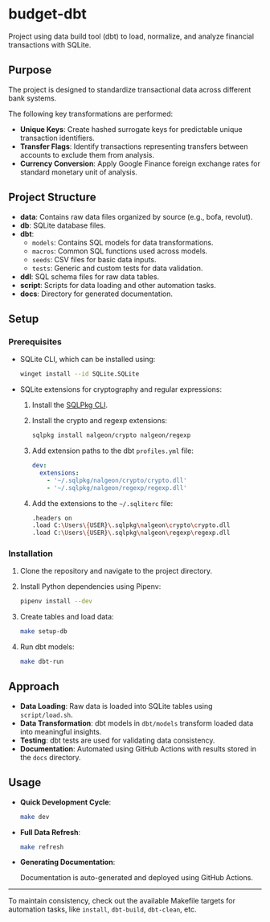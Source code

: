 # budget-dbt

Project using data build tool (dbt) to load, normalize, and analyze financial transactions with SQLite.

## Purpose

The project is designed to standardize transactional data across different bank systems.

The following key transformations are performed:
- **Unique Keys**: Create hashed surrogate keys for predictable unique transaction identifiers.
- **Transfer Flags**: Identify transactions representing transfers between accounts to exclude them from analysis.
- **Currency Conversion**: Apply Google Finance foreign exchange rates for standard monetary unit of analysis.

## Project Structure

- **data**: Contains raw data files organized by source (e.g., bofa, revolut).
- **db**: SQLite database files.
- **dbt**:
  - `models`: Contains SQL models for data transformations.
  - `macros`: Common SQL functions used across models.
  - `seeds`: CSV files for basic data inputs.
  - `tests`: Generic and custom tests for data validation.
- **ddl**: SQL schema files for raw data tables.
- **script**: Scripts for data loading and other automation tasks.
- **docs**: Directory for generated documentation.
  
## Setup

### Prerequisites

- SQLite CLI, which can be installed using:

  ```sh
  winget install --id SQLite.SQLite
  ```

- SQLite extensions for cryptography and regular expressions:

  1. Install the [SQLPkg CLI](https://github.com/nalgeon/sqlpkg-cli).
  2. Install the crypto and regexp extensions:

     ```sh
     sqlpkg install nalgeon/crypto nalgeon/regexp
     ```

  3. Add extension paths to the dbt `profiles.yml` file:

     ```yaml
     dev:
       extensions:
         - '~/.sqlpkg/nalgeon/crypto/crypto.dll'
         - '~/.sqlpkg/nalgeon/regexp/regexp.dll'
     ```

  4. Add the extensions to the `~/.sqliterc` file:

     ```sh
     .headers on
     .load C:\Users\{USER}\.sqlpkg\nalgeon\crypto\crypto.dll
     .load C:\Users\{USER}\.sqlpkg\nalgeon\regexp\regexp.dll
     ```

### Installation

1. Clone the repository and navigate to the project directory.
2. Install Python dependencies using Pipenv:

   ```sh
   pipenv install --dev
   ```

3. Create tables and load data:

   ```sh
   make setup-db
   ```

4. Run dbt models:

   ```sh
   make dbt-run
   ```

## Approach

- **Data Loading**: Raw data is loaded into SQLite tables using `script/load.sh`.
- **Data Transformation**: dbt models in `dbt/models` transform loaded data into meaningful insights.
- **Testing**: dbt tests are used for validating data consistency.
- **Documentation**: Automated using GitHub Actions with results stored in the `docs` directory.

## Usage

- **Quick Development Cycle**:

  ```sh
  make dev
  ```

- **Full Data Refresh**:

  ```sh
  make refresh
  ```

- **Generating Documentation**:
  
  Documentation is auto-generated and deployed using GitHub Actions.

---

To maintain consistency, check out the available Makefile targets for automation tasks, like `install`, `dbt-build`, `dbt-clean`, etc.
